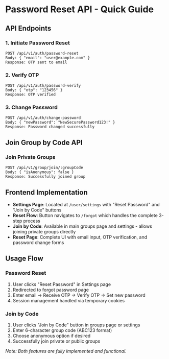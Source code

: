 # Password Reset API - Quick Guide

## API Endpoints

### 1. Initiate Password Reset
```
POST /api/v1/auth/password-reset
Body: { "email": "user@example.com" }
Response: OTP sent to email
```

### 2. Verify OTP
```
POST /api/v1/auth/password-verify
Body: { "otp": "123456" }
Response: OTP verified
```

### 3. Change Password
```
POST /api/v1/auth/change-password
Body: { "newPassword": "NewSecurePassword123!" }
Response: Password changed successfully
```

## Join Group by Code API

### Join Private Groups
```
POST /api/v1/group/join/:groupCode
Body: { "isAnonymous": false }
Response: Successfully joined group
```

## Frontend Implementation

- **Settings Page**: Located at `/user/settings` with "Reset Password" and "Join by Code" buttons
- **Reset Flow**: Button navigates to `/forgot` which handles the complete 3-step process
- **Join by Code**: Available in main groups page and settings - allows joining private groups directly
- **Reset Page**: Complete UI with email input, OTP verification, and password change forms

## Usage Flow

### Password Reset
1. User clicks "Reset Password" in Settings page
2. Redirected to forgot password page
3. Enter email → Receive OTP → Verify OTP → Set new password
4. Session management handled via temporary cookies

### Join by Code
1. User clicks "Join by Code" button in groups page or settings
2. Enter 6-character group code (ABC123 format)
3. Choose anonymous option if desired
4. Successfully join private or public groups

*Note: Both features are fully implemented and functional.*

